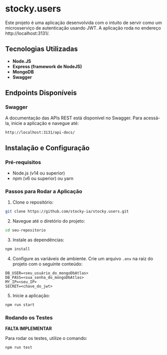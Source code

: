 # stocky.users
Este projeto é uma aplicação desenvolvida com o intuito de servir como um microsserviço de autenticação usando JWT. A aplicação roda no endereço http://localhost:3131/. 

## Tecnologias Utilizadas

- **Node.JS**
- **Express (framework de NodeJS)**
- **MongoDB**
- **Swagger**

## Endpoints Disponíveis

### Swagger

A documentação das APIs REST está disponível no Swagger. Para acessá-la, inicie a aplicação e navegue até:

```
http://localhost:3131/api-docs/
```

## Instalação e Configuração

### Pré-requisitos

- Node.js (v14 ou superior)
- npm (v6 ou superior) ou yarn

### Passos para Rodar a Aplicação

1. Clone o repositório:

```bash
git clone https://github.com/stocky-ia/stocky.users.git
```

2. Navegue até o diretório do projeto:

```bash
cd seu-repositorio
```

3. Instale as dependências:

```bash
npm install
```

4. Configure as variáveis de ambiente. Crie um arquivo `.env` na raiz do projeto com o seguinte conteúdo:

```
DB_USER=<seu_usuário_do_mongoDbAtlas>
DB_PASS=<sua_senha_do_mongoDbAtlas>
MY_IP=<seu_IP>
SECRET=<chave_do_jwt>
```

5. Inicie a aplicação:

```bash
npm run start
```

### Rodando os Testes

**FALTA IMPLEMENTAR**

Para rodar os testes, utilize o comando:

```bash
npm run test
```
